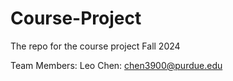 # Course-Project
The repo for the course project Fall 2024

Team Members:
Leo Chen: chen3900@purdue.edu

